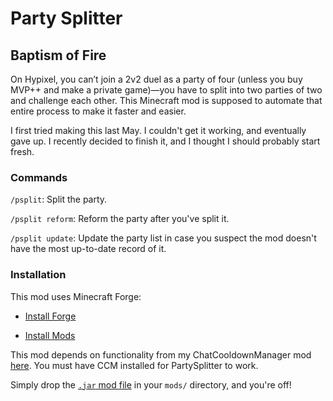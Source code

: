 # Party Splitter

## Baptism of Fire

On Hypixel, you can’t join a 2v2 duel as a party of four (unless you buy MVP++ and make a private game)—you have to split into two parties of two and challenge each other. This Minecraft mod is supposed to automate that entire process to make it faster and easier.

I first tried making this last May. I couldn't get it working, and eventually gave up. I recently decided to finish it, and I thought I should probably start fresh.

### Commands

`/psplit`: Split the party.

`/psplit reform`: Reform the party after you've split it.

`/psplit update`: Update the party list in case you suspect the mod doesn't have the most up-to-date record of it.

### Installation

This mod uses Minecraft Forge:

 - [Install Forge](https://apexminecrafthosting.com/how-to-install-forge-client-side/)

 - [Install Mods](https://apexminecrafthosting.com/how-to-install-mods-on-forge/)
 
This mod depends on functionality from my ChatCooldownManager mod [here](https://github.com/TheKingElessar/ChatCooldownManager/releases/tag/v1.1). You must have CCM installed for PartySplitter to work.
 
Simply drop the [`.jar` mod file](https://github.com/TheKingElessar/PartySplitter/releases/tag/v1.0) in your `mods/` directory, and you're off!